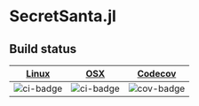 # SecretSanta.jl

## Build status

| [Linux][ci-link]  | [OSX][ci-link]    | [Codecov][cov-link]   |
| :---------------: | :---------------: | :-------------------: |
| ![ci-badge]       | ![ci-badge]       | ![cov-badge]          |

[ci-badge]: https://travis-ci.org/lanl-ansi/SecretSanta.jl.svg?branch=master "Travis build status"
[ci-link]: https://travis-ci.org/lanl-ansi/SecretSanta.jl "Travis build status"
[cov-badge]: https://codecov.io/gh/lanl-ansi/SecretSanta.jl/branch/master/graph/badge.svg
[cov-link]: https://codecov.io/gh/lanl-ansi/SecretSanta.jl

